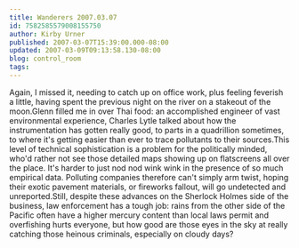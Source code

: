 ```yaml
---
title: Wanderers 2007.03.07
id: 7582585579008155750
author: Kirby Urner
published: 2007-03-07T15:39:00.000-08:00
updated: 2007-03-09T09:13:58.130-08:00
blog: control_room
tags: 
---
```


Again, I missed it, needing to catch up on office work, plus feeling feverish a little, having spent the previous night on the river on a stakeout of the moon.Glenn filled me in over Thai food: an accomplished engineer of vast environmental experience, Charles Lytle talked about how the instrumentation has gotten really good, to parts in a quadrillion sometimes, to where it's getting easier than ever to trace pollutants to their sources.This level of technical sophistication is a problem for the politically minded, who'd rather not see those detailed maps showing up on flatscreens all over the place. It's harder to just nod nod wink wink in the presence of so much empirical data. Polluting companies therefore can't simply arm twist, hoping their exotic pavement materials, or fireworks fallout, will go undetected and unreported.Still, despite these advances on the Sherlock Holmes side of the business, law enforcement has a tough job: rains from the other side of the Pacific often have a higher mercury content than local laws permit and overfishing hurts everyone, but how good are those eyes in the sky at really catching those heinous criminals, especially on cloudy days?